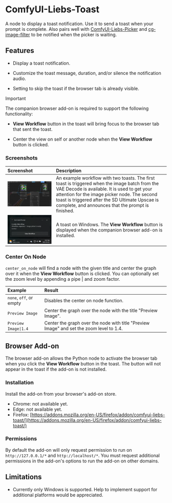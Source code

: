 # ComfyUI-Liebs-Toast

A node to display a toast notification. Use it to send a toast when your prompt is complete. Also pairs well with [ComfyUI-Liebs-Picker](https://github.com/marklieberman/ComfyUI-Liebs-Picker) and [cg-image-filter](https://github.com/chrisgoringe/cg-image-filter) to be notified when the picker is waiting.

## Features

* Display a toast notification.

* Customize the toast message, duration, and/or silence the notification audio.

* Setting to skip the toast if the browser tab is already visible.

> [!IMPORTANT]
> The companion browser add-on is required to support the following functionality:

* **View Workflow** button in the toast will bring focus to the browser tab that sent the toast.

* Center the view on self or another node when the **View Workflow** button is clicked.

### Screenshots

| Screenshot | Description |
| :---- | :---- |
| <img src="./docs/images/workflow.png" width="500"/> | An example workflow with two toasts. The first toast is triggered when the image batch from the VAE Decode is available. It is used to get your attention for the image picker node. The second toast is triggered after the SD Ultimate Upscae is complete, and announces that the prompt is finished. |
| <img src="./docs/images/toast.png" width="500"/> | A toast on Windows. The **View Workflow** button is displayed when the companion browser add-on is installed. |

### Center On Node
`center_on_node` will find a node with the given title and center the graph over it when the **View Workflow** button is clicked. You can optionally set the zoom level by appending a pipe | and zoom factor.

| Example | Result |
| :---- | :---- |
| `none`, `off`, or empty | Disables the center on node function. |
| `Preview Image` | Center the graph over the node with the title "Preview Image". |
| `Preview Image\|1.4` | Center the graph over the node with title "Preview Image" and set the zoom level to 1.4. |

## Browser Add-on

The browser add-on allows the Python node to activate the browser tab when you click the **View Workflow** button in the toast. The button will not appear in the toast if the add-on is not installed.

### Installation

Install the add-on from your browser's add-on store.

* Chrome: not available yet.
* Edge: not available yet.
* Firefox: [https://addons.mozilla.org/en-US/firefox/addon/comfyui-liebs-toast/](https://addons.mozilla.org/en-US/firefox/addon/comfyui-liebs-toast/)

### Permissions

By default the add-on will only request permission to run on `http://127.0.0.1/*` and `http://localhost/*`. You must request additional permissions in the add-on's options to run the add-on on other domains.

## Limitations

* Currently only Windows is supported. Help to implement support for additional platforms would be appreciated.
